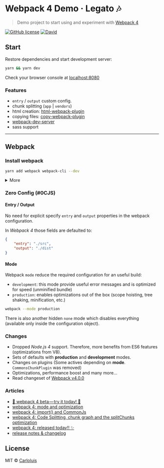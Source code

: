 # Webpack 4 Demo &middot; Legato :notes:

> Demo project to start using and experiment with [Webpack 4](https://webpack.js.org/)

[![GitHub license](https://img.shields.io/github/license/carloluis/webpack-demo.svg)](https://github.com/carloluis/webpack-demo/blob/master/LICENSE)
[![David](https://img.shields.io/david/dev/carloluis/webpack-demo.svg)](https://david-dm.org/carloluis/webpack-demo?type=dev)

## Start

Restore dependencies and start development server:

```bash
yarn && yarn dev
```

Check your browser console at [localhost:8080](http://localhost:8080/)

### Features

* `entry` / `output` custom config.
* chunk splitting (`app` | `vendors`)
* html creation: [html-webpack-plugin](https://github.com/webpack-contrib/html-webpack-plugin)
* copying files: [copy-webpack-plugin](https://github.com/webpack-contrib/copy-webpack-plugin)
* [webpack-dev-server](https://github.com/webpack/webpack-dev-server)
* sass support

----

## Webpack

### Install webpack

```bash
yarn add webpack webpack-cli --dev
```

<details>
<summary>More</summary>

This project started with `Webpack 4` in beta version:

```bash
# add webpack 4 (currently on 4.0.0-beta.2)
yarn add webpack@next webpack-cli --dev
```

</details>

### Zero Config (#0CJS)

#### Entry / Output

No need for explicit specify `entry` and `output` properties in the webpack configuration.

In _Webpack 4_ those fields are defaulted to:

```json
{
    "entry": "./src",
    "output": "./dist"
}
```

#### Mode

Webpack `mode` reduce the required configuration for an useful build:

* `development`: this mode provide useful error messages and is optimized for speed (unminified bundle)
* `production`: enables optimizations out of the box (scope hoisting, tree shaking, minification, etc.)

```bash
webpack --mode production
```

There is also another hidden `none` mode which disables everything (available only inside the configuration object).

### Changes

- Dropped _Node.js 4_ support. Therefore, more benefits from ES6 features (optimizations from V8).
- Sets of defaults with **production** and **development** modes.
- Changes on plugins (Some actives depending on **mode**. `CommonsChunkPlugin` was removed)
- Optimizations, performance boost and many more...
- Read changeset of [Webpack v4.0.0](https://github.com/webpack/webpack/releases/tag/v4.0.0) 

### Articles

- [:rocket: webpack 4 beta — try it today! :rocket:](https://medium.com/webpack/webpack-4-beta-try-it-today-6b1d27d7d7e2)
- [webpack 4: mode and optimization](https://medium.com/webpack/webpack-4-mode-and-optimization-5423a6bc597a)
- [webpack 4: import() and CommonJs](https://medium.com/webpack/webpack-4-import-and-commonjs-d619d626b655)
- [webpack 4: Code Splitting, chunk graph and the splitChunks optimization](https://medium.com/webpack/webpack-4-code-splitting-chunk-graph-and-the-splitchunks-optimization-be739a861366)
- [webpack 4: released today!! :sparkles:](https://medium.com/webpack/webpack-4-released-today-6cdb994702d4)
- [release notes & changelog](https://github.com/webpack/webpack/releases)

## License

MIT © [Carloluis](https://github.com/carloluis)
